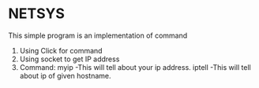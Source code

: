 # NETSYS

 This simple program is an implementation of command
1. Using Click for command 
2. Using socket to get IP address
3. Command: myip -This will tell about your ip address.
            iptell -This will tell about ip of given hostname.

